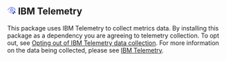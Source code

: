 ## <picture><source height="20" width="20" media="(prefers-color-scheme: dark)" srcset="/docs/images/ibm-telemetry-dark.svg"><source height="20" width="20" media="(prefers-color-scheme: light)" srcset="/docs/images/ibm-telemetry-light.svg"><img height="20" width="20" alt="IBM Telemetry" src="/docs/images/ibm-telemetry-light.svg"></picture> IBM Telemetry

This package uses IBM Telemetry to collect metrics data. By installing this package as a dependency
you are agreeing to telemetry collection. To opt out, see
[Opting out of IBM Telemetry data collection](https://github.com/ibm-telemetry/telemetry-js/tree/main#opting-out-of-ibm-telemetry-data-collection).
For more information on the data being collected, please see
[IBM Telemetry](https://github.com/ibm-telemetry/telemetry-js/tree/main#ibm-telemetry-collection-basics).
